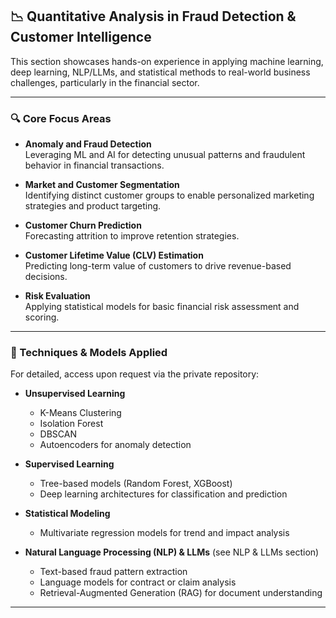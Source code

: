 ## 📉 Quantitative Analysis in Fraud Detection & Customer Intelligence

This section showcases hands-on experience in applying machine learning, deep learning, NLP/LLMs, and statistical methods to real-world business challenges, particularly in the financial sector.

---

### 🔍 Core Focus Areas

- **Anomaly and Fraud Detection**  
  Leveraging ML and AI for detecting unusual patterns and fraudulent behavior in financial transactions.

- **Market and Customer Segmentation**  
  Identifying distinct customer groups to enable personalized marketing strategies and product targeting.

- **Customer Churn Prediction**  
  Forecasting attrition to improve retention strategies.

- **Customer Lifetime Value (CLV) Estimation**  
  Predicting long-term value of customers to drive revenue-based decisions.

- **Risk Evaluation**  
  Applying statistical models for basic financial risk assessment and scoring.

---

### 🤖 Techniques & Models Applied
For detailed, access upon request via the private repository:

- **Unsupervised Learning**  
  - K-Means Clustering  
  - Isolation Forest  
  - DBSCAN  
  - Autoencoders for anomaly detection  

- **Supervised Learning**  
  - Tree-based models (Random Forest, XGBoost)  
  - Deep learning architectures for classification and prediction  

- **Statistical Modeling**  
  - Multivariate regression models for trend and impact analysis  

- **Natural Language Processing (NLP) & LLMs**  (see NLP & LLMs section)
  - Text-based fraud pattern extraction  
  - Language models for contract or claim analysis  
  - Retrieval-Augmented Generation (RAG) for document understanding  

---
